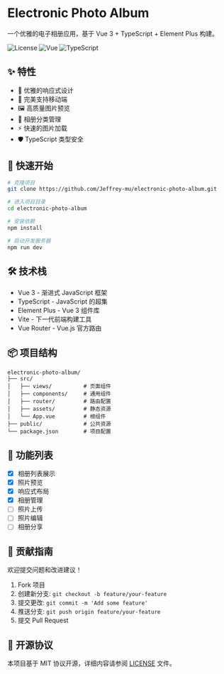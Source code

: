 # Electronic Photo Album

一个优雅的电子相册应用，基于 Vue 3 + TypeScript + Element Plus 构建。

![License](https://img.shields.io/badge/license-MIT-blue.svg)
![Vue](https://img.shields.io/badge/vue-3.x-green.svg)
![TypeScript](https://img.shields.io/badge/typescript-5.x-blue.svg)

## ✨ 特性

- 🎨 优雅的响应式设计
- 📱 完美支持移动端
- 🖼️ 高质量图片预览
- 🎯 相册分类管理
- ⚡️ 快速的图片加载
- 🛡️ TypeScript 类型安全

## 🚀 快速开始

```bash
# 克隆项目
git clone https://github.com/Jeffrey-mu/electronic-photo-album.git

# 进入项目目录
cd electronic-photo-album

# 安装依赖
npm install

# 启动开发服务器
npm run dev
```

## 🛠️ 技术栈

- Vue 3 - 渐进式 JavaScript 框架
- TypeScript - JavaScript 的超集
- Element Plus - Vue 3 组件库
- Vite - 下一代前端构建工具
- Vue Router - Vue.js 官方路由

## 📦 项目结构

```
electronic-photo-album/
├── src/
│   ├── views/          # 页面组件
│   ├── components/     # 通用组件
│   ├── router/         # 路由配置
│   ├── assets/         # 静态资源
│   └── App.vue         # 根组件
├── public/             # 公共资源
└── package.json        # 项目配置
```

## 📝 功能列表

- [x] 相册列表展示
- [x] 照片预览
- [x] 响应式布局
- [x] 相册管理
- [ ] 照片上传
- [ ] 照片编辑
- [ ] 相册分享

## 🤝 贡献指南

欢迎提交问题和改进建议！

1. Fork 项目
2. 创建新分支: `git checkout -b feature/your-feature`
3. 提交更改: `git commit -m 'Add some feature'`
4. 推送分支: `git push origin feature/your-feature`
5. 提交 Pull Request

## 📄 开源协议

本项目基于 MIT 协议开源，详细内容请参阅 [LICENSE](LICENSE) 文件。
